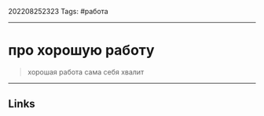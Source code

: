 202208252323
Tags: #работа

---

# про хорошую работу
> хорошая работа сама себя хвалит

---
## Links